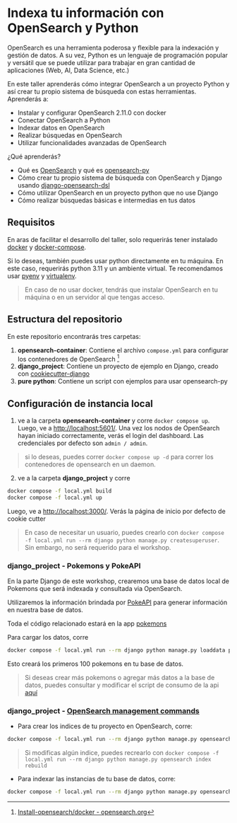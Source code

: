 # Indexa tu información con OpenSearch y Python

OpenSearch es una herramienta poderosa y flexible para la indexación y gestión de datos. A su vez, Python es un lenguaje de programación popular y versátil que se puede utilizar para trabajar en gran cantidad de aplicaciones (Web, AI, Data Science, etc.)

En este taller aprenderás cómo integrar OpenSearch a un proyecto Python y así crear tu propio sistema de búsqueda con estas herramientas. Aprenderás a:

- Instalar y configurar OpenSearch 2.11.0 con docker
- Conectar OpenSearch a Python
- Indexar datos en OpenSearch
- Realizar búsquedas en OpenSearch
- Utilizar funcionalidades avanzadas de OpenSearch

¿Qué aprenderás?

- Qué es [OpenSearch](https://opensearch.org/) y qué es [opensearch-py](https://opensearch.org/docs/latest/clients/python-low-level/)
- Cómo crear tu propio sistema de búsqueda con OpenSearch y Django usando [django-opensearch-dsl](https://github.com/Codoc-os/django-opensearch-dsl)
- Cómo utilizar OpenSearch en un proyecto python que no use Django
- Cómo realizar búsquedas básicas e intermedias en tus datos

## Requisitos

En aras de facilitar el desarrollo del taller, solo requerirás tener instalado [docker](https://docs.docker.com/) y [docker-compose](https://docs.docker.com/compose/).

Si lo deseas, también puedes usar python directamente en tu máquina. En este caso, requerirás python 3.11 y un ambiente virtual. Te recomendamos usar [pyenv](https://github.com/pyenv/pyenv) y [virtualenv](https://virtualenv.pypa.io/en/latest/index.html).

> En caso de no usar docker, tendrás que instalar OpenSearch en tu máquina o en un servidor al que tengas acceso.

## Estructura del repositorio

En este repositorio encontrarás tres carpetas:

1. **opensearch-container**: Contiene el archivo `compose.yml` para configurar los contenedores de OpenSearch [^1]
2. **django_project**: Contiene un proyecto de ejemplo en Django, creado con [cookiecutter-django](https://github.com/cookiecutter/cookiecutter-django)
3. **pure python**: Contiene un script con ejemplos para usar opensearch-py

## Configuración de instancia local

1. ve a la carpeta **opensearch-container** y corre `docker compose up`. Luego, ve a [http://localhost:5601/](http://localhost:5601/). Una vez los nodos de OpenSearch hayan iniciado correctamente, verás el login del dashboard. Las credenciales por defecto son `admin / admin`.

> si lo deseas, puedes correr `docker compose up -d` para correr los contenedores de opensearch en un daemon.

2. ve a la carpeta **django_project** y corre

```bash
docker compose -f local.yml build
docker compose -f local.yml up
```

Luego, ve a [http://localhost:3000/](http://localhost:3000/). Verás la página de inicio por defecto de cookie cutter

> En caso de necesitar un usuario, puedes crearlo con `docker compose -f local.yml run --rm django python manage.py createsuperuser`. Sin embargo, no será requerido para el workshop.

### **django_project** - Pokemons y PokeAPI

En la parte Django de este workshop, crearemos una base de datos local de Pokemons que será indexada y consultada via OpenSearch.

Utilizaremos la información brindada por [PokeAPI](https://pokeapi.co/docs/v2) para generar información en nuestra base de datos.

Toda el código relacionado estará en la app [pokemons](django_project/opensearch_workshop/pokemons/)

Para cargar los datos, corre

```bash
docker compose -f local.yml run --rm django python manage.py loaddata pokemons
```

Esto creará los primeros 100 pokemons en tu base de datos.

> Si deseas crear más pokemons o agregar más datos a la base de datos, puedes consultar y modificar el script de consumo de la api [aquí](django_project/opensearch_workshop/pokemons/utils.py)

[^1]: [Install-opensearch/docker - opensearch.org](https://opensearch.org/docs/latest/install-and-configure/install-opensearch/docker/#sample-docker-composeyml)

### **django_project** - [OpenSearch management commands](https://django-opensearch-dsl.readthedocs.io/en/latest/management/)

- Para crear los indices de tu proyecto en OpenSearch, corre:

```bash
docker compose -f local.yml run --rm django python manage.py opensearch index create
```

> Si modificas algún indice, puedes recrearlo con `docker compose -f local.yml run --rm django python manage.py opensearch index rebuild`

- Para indexar las instancias de tu base de datos, corre:

```bash
docker compose -f local.yml run --rm django python manage.py opensearch document index
```
